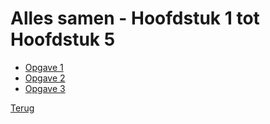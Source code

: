 # Alles samen - Hoofdstuk 1 tot Hoofdstuk 5

- [Opgave 1](Hdstk1-5/Opgave1.md)
- [Opgave 2](Hdstk1-5/Opgave2.md)
- [Opgave 3](Hdstk1-5/Opgave3.md)

[Terug](../vakken/Programming-principles.md)